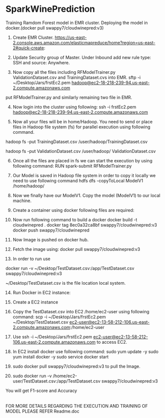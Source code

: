 # SparkWinePrediction
Training Ramdom Forest model in EMR cluster.
Deploying the model in docker.(docker pull swappy7/cloudwinepred:v3)

1.	Create EMR Cluster.
https://us-east-2.console.aws.amazon.com/elasticmapreduce/home?region=us-east-2#quick-create:

2.	Update Security group of Master.
Under Inbound add new rule type: SSH and source: Anywhere.

3.	Now copy all the files including RFModelTrainer.py ValidationDataset.csv and TrainingDataset.cvs into EMR.
sftp -i ~/Desktop/Jars/frstEc2.pem hadoop@ec2-18-218-239-94.us-east-2.compute.amazonaws.com

put RFModelTrainer.py and similarly remaining two file in EMR.

4.	Now login into the cluster using following:
ssh -i frstEc2.pem hadoop@ec2-18-218-239-94.us-east-2.compute.amazonaws.com

5.	Now all your files will be in home/Hadoop.
You need to send or place files in Hadoop file system (fs) for parallel execution using following command.

hadoop fs -put TrainingDataset.csv /user/hadoop/TrainingDataset.csv

hadoop fs -put ValidationDataset.csv
/user/hadoop/ ValidationDataset.csv

6.	Once all the files are placed in fs we can start the execution by using following command:
RUN spark-submit RFModelTrainer.py

7.	Our Model is saved in Hadoop file system in order to copy it locally we need to use following command
hdfs dfs -copyToLocal ModelV1 /home/hadoop/

8.	Now we finally have our ModelV1. Copy the model (ModelV1) to our local machine.

9.	Create a container using docker following files are required:

10.	Now run following command to build a docker
docker build -t cloudwinepred .
docker tag 8ec0a32ca8bf swappy7/cloudwinepred:v3
docker push swappy7/cloudwinepred

11.	Now Image is pushed on docker hub.

12.	Fetch the image using:
docker pull swappy7/cloudwinepred:v3

13.	In order to run use 

docker run -v ~/Desktop/TestDataset.csv:/app/TestDataset.csv swappy7/cloudwinepred:v3

~/Desktop/TestDataset.csv is the file location local system.

14.	Run Docker in EC2 instance:
1.	Create a EC2 instance 

2.	Copy the TestDataset.csv into EC2 /home/ec2-user using following command:
scp -i ~/Desktop/Jars/frstEc2.pem ~/Desktop/TestDataset.csv ec2-user@ec2-13-58-212-106.us-east-2.compute.amazonaws.com:/home/ec2-user

3.	Use ssh -i ~/Desktop/Jars/frstEc2.pem ec2-user@ec2-13-58-212-106.us-east-2.compute.amazonaws.com to access EC2.

4.	In EC2 install docker use following command:
sudo yum update -y
sudo yum install docker -y
sudo service docker start

5.	sudo docker pull swappy7/cloudwinepred:v3 to pull the Image.

6.	sudo docker run -v /home/ec2-user/TestDataset.csv:/app/TestDataset.csv swappy7/cloudwinepred:v3

You will get F1-score and Accuracy
######
FOR MORE DETAILS REGARDING THE EXECUTION AND TRAINING OF MODEL PLEASE REFER Readme.doc
